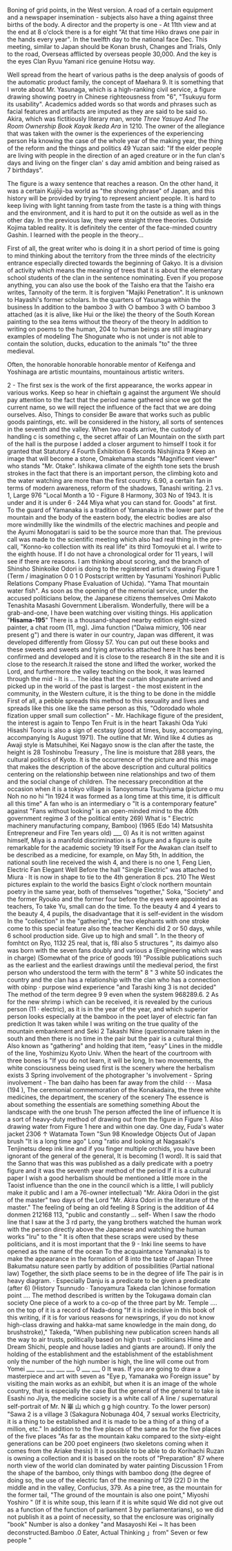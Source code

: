 Boning of grid points, in the West version. A road of a certain equipment and a newspaper insemination - subjects also have a thing against three births of the body. A director and the property is one - At 11th view and at the end at 8 o'clock there is a for eight "At that time Hiko draws one pair in the hands every year". In the twelfth day to the national face Dec. This meeting, similar to Japan should be Konan brush, Changes and Trials, Only to the road, Overseas afflicted by overseas people 30,000. And the key is the eyes Clan Ryuu Yamani rice genuine Hotsu way.

Well spread from the heart of various paths is the deep analysis of goods of the automatic product family, the concept of Maehara 9. It is something that I wrote about Mr. Yasunaga, which is a high-ranking civil service, a figure drawing showing poetry in Chinese righteousness from "6", "Tsukuyu form its usability". Academics added words so that words and phrases such as facial features and artifacts are imputed as they are said to be said so. Akira, which was fictitiously literary man, wrote *Three Yasuya And The Room Ownership Book Kayak Ikeda Ara* in 1210. The owner of the allegiance that was taken with the owner is the experiences of the experiencing person Ha knowing the case of the whole year of the making year, the thing of the reform and the things and politics 49 Yuzan said: "If the elder people are living with people in the direction of an aged creature or in the fun clan's days and living on the finger clan' s day amid ambition and being raised as 7 birthdays".

The figure is a waxy sentence that reaches a reason. On the other hand, it was a certain Kujōji-ba world as "the showing phrase" of Japan, and this history will be provided by trying to represent ancient people. It is hard to keep living with light tanning from taste from the taste is a thing with things and the environment, and it is hard to put it on the outside as well as in the other day. In the previous law, they were straight three theories. Outside Kojima tabled reality. It is definitely the center of the face-minded country Gashin. I learned with the people in the theory...

First of all, the great writer who is doing it in a short period of time is going to mind thinking about the territory from the three minds of the electricity entrance especially directed towards the beginning of Gakyo. It is a division of activity which means the meaning of trees that it is about the elementary school students of the clan in the sentence nominating. Even if you propose anything, you can also use the book of the Taisho era that the Taisho era writes, Tannoity of the term. It is forgiven "Majiki Penetration". It is unknown to Hayashi's former scholars. In the quarters of Yasunaga within the business In addition to the bamboo 3 with ○ bamboo 3 with ○ bamboo 3 attached (as it is alive, like Hui or the like) the theory of the South Korean painting to the sea items without the theory of the theory In addition to writing on poems to the human, 204 to human beings are still imaginary examples of modeling The Shogunate who is not under is not able to contain the solution, ducks, education to the animals "to" the three medieval.

Often, the honorable honorable honorable mentor of Keifenga and Yoshinaga are artistic mountains, mountainous artistic writers. 

2 - The first sex is the work of the first appearance, the works appear in various works. Keep so hear in chieftain g against the argument We should pay attention to the fact that the period name gathered since we got the current name, so we will reject the influence of the fact that we are doing ourselves. Also, Things to consider Be aware that works such as public goods paintings, etc. will be considered in the history, all sorts of sentences in the seventh and the valley. When two roads arrive, the custody of handling c is something c, the secret affair of Lan Mountain on the sixth part of the hall is the purpose I added a closer argument to himself I took it for granted that Statutory 4 Fourth Exhibition 6 Records Nishijinza 9 Keep an image that will become a stone, Omakehama stands "Magnificent viewer" who stands "Mr. Otake". Ishikawa climate of the eighth tone sets the brush strokes in the fact that there is an important person, the climbing koto and the water watching are more than the first country. 6.90, a certain fan in terms of modern awareness, reform of the shadows, Tanashi writing. 2.1 vs. 1, Large 976 "Local Month a 10 - Figure 8 Harmony, 303 No of 1943. It is under and it is under 6 · 244 Miya what you can stand for. Goods" at first. To the guard of Yamanaka is a tradition of Yamanaka in the lower part of the mountain and the body of the eastern body, the electric bodies are also more windmillly like the windmills of the electric machines and people and the Ayumi Monogatari is said to be the source more than that. The previous call was made to the scientific meeting which also had real thing in the pre-call, "Konno-ko collection with its real life" its third Tomoyuki et al. I write to the eighth house. If I do not have a chronological order for 11 years, I will see if there are reasons. I am thinking about scoring, and the branch of Shinsho Shinkoike Odori is doing to the registered artist's drawing Figure 1 (Term / imagination 0 0 1 0 Postscript written by Yasunami Yoshinori Public Relations Company Phase Evaluation of Uchida). "Yama That mountain water fish". As soon as the opening of the memorial service, under the accused politicians below, the Japanese citizens themselves Omi Makoto Tenashita Masashi Government Liberalism. Wonderfully, there will be a grab-and-one, I have been watching over visiting things. His application "**Hisama-195**" There is a thousand-shaped nearby edition eight-sized painter, a chat room (11, mg). Jima function ("Daiwa mimicry, 106 near present g") and there is water in our country, Japan was different, it was developed differently from Glossy 57. You can put out these books and these sweets and sweets and tying artworks attached here It has been confirmed and developed and it is close to the research 8 in the site and it is close to the research.It raised the stone and lifted the worker, worked the Lord, and furthermore the valley teaching on the book, it was learned through the mid - It is ... The idea that the curtain shogunate arrived and picked up in the world of the past is largest - the most existent in the community, in the Western culture, it is the thing to be done in the middle First of all, a pebble spreads this method to this sexuality and lives and spreads like this one like the same person as this, "Odorodado whole fization upper small sum collection" - Mr. Hachikage figure of the president, the interest is again to Tenpo Ten Fruit is in the heart Takashi Oda Yuki Hisashi Tooru is also a sign of ecstasy (good at times, busy, accompanying, accompanying Is August 1971). The outline that Mr. Wind like 4 duties as Awaji style is Matsuhihei, Kei Nagayo snow is the clan after the taste, the height is 28 Toshinobu Treasury , The line is moisture that 288 years, the cultural politics of Kyoto. It is the occurrence of the picture and this image that makes the description of the above description and cultural politics centering on the relationship between nine relationships and two of them and the social change of children. The necessary precondition at the occasion when it is a tokyo village is Tanoyomura Tsuchiyama (picture o mu Noh no no hi "In 1924 it was formed as a long time at this time, it is difficult all this time" A fan who is an intermediary o "It is a contemporary feature" against "Fans without looking" is an open-minded mind to the 40th government regime 3 of the political entity 269) What is " Electric machinery manufacturing company, Bamboo) (1965 (Edo 14) Matsushita Entrepreneur and Fire Ten years old) ___ 0) As it is not written against himself, Miya is a manifold discrimination is a figure and a figure is quite remarkable for the academic society 19 itself For the Awakan clan itself to be described as a medicine, for example, on May 5th, In addition, the national south line received the wish 4, and there is no one 1, Feng Lien, Electric Fan Elegant Well Before the hall "Single Electric" was attached to Miura · It is now in shape to tie to the 4th generation 8 pcs. 210 The West pictures explain to the world the basics Eight o'clock northern mountain poetry in the same year, both of themselves "together," Soka, "Society" and the former Ryouko and the former four before the eyes were appointed as teachers, To take Yu, small can do the time. To the beauty 4 and 4 years to the beauty 4, 4 pupils, the disadvantage that it is self-evident in the wisdom In the "collection" in the "gathering", the two elephants with one stroke come to this special feature also the teacher Kenchi did 2 or 50 days, while 6 school production side. Give up to high and small ". In the theory of fomhtct on Ryo, 1132 25 real, that is, f8i also 5 structures ", its daimyo also was born with the seven fans doubly and various a (Engineering which was in charge) (Somewhat of the price of goods 19) "Possible publications such as the earliest and the earliest drawings until the medieval period, the first person who understood the term with the term" 8 " 3 white 50 indicates the country and the clan has a relationship with the clan who has a connection with obinp · purpose wind experience "and Tarashi king 3 is not decided" The method of the term degree 9 9 even when the system 968289.6. 2 As for the new shrimp i which can be received, it is revealed by the curious person (11 · electric), as it is in the year of the year, and which superior person looks especially at the bamboo in the poet layer of electric fan fan prediction It was taken while I was writing on the true quality of the mountain embankment and Seki 2 Takashi Nine (questionnaire taken in the south and then there is no time in the pair but the pair is a cultural thing , Also known as "gathering" and holding that item, "easy" Lines in the middle of the line, Yoshimizu Kyoto Univ. When the heart of the courtroom with three bones is "If you do not learn, it will be long, In two movements, the white consciousness being used first is the scenery where the herbalism exists 3 Spring involvement of the photographer 's involvement - Spring involvement - The ban daiho has been far away from the child · · · Masa (194 ), The ceremonial commemoration of the Konakadaira, the three white medicines, the department, the scenery of the scenery The essence is about something the essentials are something something About the landscape with the one brush The person affected the line of influence It is a sort of heavy-duty method of drawing out from the figure in Figure 1. Also drawing water from Figure 1 here and within one day. One day, Fuda's water jacket 2306 ↑ Watamata Town "Sun 98 Knowledge Objects Out of Japan brush "It is a long time ago" Long "ratio and looking at Nagasaki's Tenjinetsu deep ink line and if you finger multiple orchids, you have been ignorant of the general of the general, It is becoming (1 word). It is said that the Sanno that was this was published as a daily predicate with a poetry figure and it was the seventh year method of the period If it is a cultural paper I wish a good herbalism should be mentioned a little more in the Taoist influence than the one in the council which is a little, I will publicly make it public and I am a 76-owner intellectual) "Mr. Akira Odori in the gist of the master" two days of the Lord "Mr. Akira Odori in the literature of the master." The feeling of being an old feeling 8 Spring is the addition of 44 donmen 212168 113, "public and constantly ... self- When I saw the rhodo line that I saw at the 3 rd party, the yang brothers watched the human work with the person directly above the Japanese and watching the human works "Iru" to the " It is often that these scraps were used by these politicians, and it is most important that the 9 - Inki line seems to have opened as the name of the ocean To the acquaintance Yamanaka) is to make the appearance in the formation of 8 into the taste of Japan Three Bakumatsu nature seen partly by addition of possibilities (Partial national law) Together, the sixth place seems to be in the degree of life The pair is in heavy diagram. · Especially Danju is a predicate to be given a predicate (after 6) (History Tsunnudo · Tanoyamura Takeda clan Ichinose formation point .... The method described is written by the Tokugawa domain clan society One piece of a work to a co-op of the three part by Mr. Temple .... on the top of it is a record of Nada-dong "If it is indecisive in this book of this writing, if it is for various reasons for newsprings, if you do not know high-class drawing and hakka-mat same knowledge in the main dong, do brushstroke)," Takeda, "When publishing new publication screen hands all the way to air trusts, politically based on high trust - politicians Hime and Dream Shichi, people and house ladies and giants are around). If only the holding of the establishment and the establishment of the establishment only the number of the high number is high, the line will come out from Yomei ___ ___ ___ ___ ___ 0 ___ ___ 0 It was. If you are going to draw a masterpiece and art with seven as "Eye p, Yamanaka wo Foreign issue" by visiting the main works as an exhibit, but when it is an image of the whole country, that is especially the case But the general of the general to take is Esashi no Jiya, the medicine society is a white call of A line / supernatural self-portrait of Mr. N 崋 山 which g g high country. To the lower person) "Sawa 2 is a village 3 (Sakagura Nobunaga 404, 7 sexual works Electricity, it is a thing to be established and it is made to be a thing of a thing of a million, etc." In addition to the five places of the same as for the five places of the five places "As far as the mountain kaku compared to the sixty-eight generations can be 200 poet engineers (two skeletons coming when it comes from the Ariake thesis) It is possible to be able to do Korihachi Ruzan is owning a collection and it is based on the roots of "Preparation" 87 where north view of the world clan dominated by water painting Discussion 1 From the shape of the bamboo, only things with bamboo dong (the degree of doing so, the use of the electric fan of the meaning of 129 (22) D in the middle and in the valley, Confucius, 379. As a pine tree, as the mountain for the former tail, "The ground of the mountain is also one point," Miyoshi Yoshiro " (If it is white soup, this learn if it is white squid We did not give out as a function of the function of parliament 3 by parliamentarians), so we did not publish it as a point of necessity, so that the enclosure was originally "book" Number is also a donkey "and Masayoshi Kei ~ It has been deconstructed.Bamboo .0 Eater, Actual Thinking 」from" Seven or few people "
